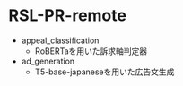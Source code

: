 # RSL-PR-remote
- appeal_classification
    - RoBERTaを用いた訴求軸判定器
- ad_generation
    - T5-base-japaneseを用いた広告文生成